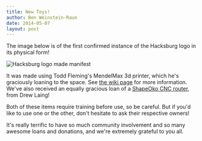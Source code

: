 ```yaml
---
title: New Toys!
author: Ben Weinstein-Raun
date: 2014-05-07
layout: post
---
```


The image below is of the first confirmed instance of the Hacksburg logo in its physical form!

![Hacksburg logo made manifest](http://i.imgur.com/Hfr5lNS.jpg)

It was made using Todd Fleming's MendelMax 3d printer, which he's graciously loaning to the space. See [the wiki page](http://wiki.hacksburg.org/mendelmax) for more information.
We've also received an equally gracious loan of a [ShapeOko CNC router](http://wiki.hacksburg.org/shapeoko), from Drew Laing!

Both of these items require training before use, so be careful. But if you'd like to use one or the other, don't hesitate to ask their respective owners!

It's really terrific to have so much community involvement and so many awesome loans and donations, and we're extremely grateful to you all.
